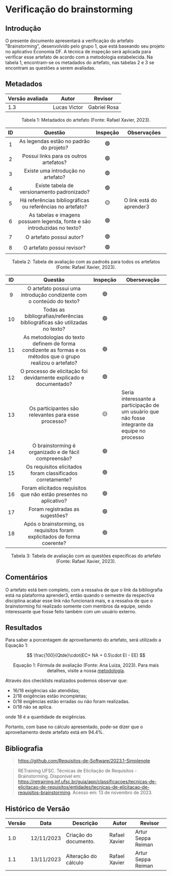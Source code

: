 # Verificação do brainstorming

## Introdução

O presente documento apresentará a verificação do artefato "Brainstorming", desenvolvido pelo grupo 1, que está baseando seu projeto no aplicativo Economia DF. A técnica de inspeção será aplicada para verificar esse artefato de acordo com a metodologia estabelecida. Na tabela 1, encontram-se os metadados do artefato, nas tabelas 2 e 3 se encontram as questões a serem avaliadas.

## Metadados

<center>

| Versão avaliada | Autor             | Revisor             |
| ---------------- | ----------------- | ------------------- |
| 1.3        | Lucas Victor | Gabriel Rosa |


</center>

<div style="text-align: center">
<p> Tabela 1: Metadados do artefato (Fonte: Rafael Xavier, 2023). </p>
</div>

| ID |                                 Questão                                 | Inspeção | Observações             |
| :-: | :-----------------------------------------------------------------------: | :--------: | ------------------------- |
| 1 |                 As legendas estão no padrão do projeto?                 |     🟢     |                           |
| 2 |                  Possui links para os outros artefatos?                  |    🟢    |                           |
| 3 |                   Existe uma introdução no artefato?                   |     🟢     |                           |
| 4 |                Existe tabela de versionamento padronizado?                |     🟢     |                           |
| 5 |      Há referências bibliográficas ou referências no artefato?      |     🟡     | O link está do aprender3 |
| 6 | As tabelas e imagens possuem legenda, fonte e são introduzidas no texto? |     🟢     |                           |
| 7 |                         O artefato possui autor?                         |     🟢     |                           |
| 8 |                        O artefato possui revisor?                        |     🟢     |                           |

<div style="text-align: center">
<p> Tabela 2: Tabela de avaliação com as padroẽs para todos os artefatos (Fonte: Rafael Xavier, 2023). </p>
</div>

| ID |                                   Questão                                   | Inspeção | Obersevação                                                                           |
| :-: | :--------------------------------------------------------------------------: | :--------: | --------------------------------------------------------------------------------------- |
| 9 |    O artefato possui uma introdução condizente com o conteúdo do texto?    |     🟢     |                                                                                         |
| 10 |             Todas as bibliografias/referências bibliográficas são utilizadas no texto?             |    🟢      | |
| 11 |              	As metodologias do texto definem de forma condizente as formas e os métodos que o grupo realizou o artefato?             |     🟢     |                                                                                         |
| 12 |  	O processo de elicitação foi devidamente explicado e documentado?  |     🟢     |                                                                                         |
| 13 | 	Os participantes são relevantes para esse processo? |    🟡      |     Seria interessante a participação de um usuário que não fosse integrante da equipe no processo        |
| 14 | 	O brainstorming é organizado e de fácil compreensão? |    🟢      |             |
| 15 | 	Os requisitos elicitados foram classificados corretamente? |    🟢      |             |
| 16 | 	Foram elicitados requisitos que não estão presentes no aplicativo? |    🟢      |             |
| 17 | 	Foram registradas as sugestões? |    🟢      |             |
| 18 | 	Após o brainstorming, os requisitos foram explicitados de forma coerente? |    🟢      |             |

<div style="text-align: center">
<p> Tabela 3: Tabela de avaliação com as questões específicas do artefato (Fonte: Rafael Xavier, 2023). </p>
</div>

## Comentários

O artefato está bem completo, com a ressalva de que o link da bibliografia está na plataforma aprender3, então quando o semestre da respectiva disciplina acabar esse link não funcionará mais, e a ressalva de que o brainstorming foi realizado somente com membros da equipe, sendo interessante que fosse feito também com um usuário externo.

## Resultados

Para saber a porcentagem de aproveitamento do artefato, será utilizado a Equação 1:

$$ 
\frac{100}{Qtde}\cdot(EC+ NA + 0.5\cdot EI - EE)
$$

<div style="text-align: center">
<p>Equação 1: Fórmula de avaliação (Fonte: Ana Luíza, 2023). Para mais detalhes, visite a nossa <a href="../metodologia.md">metodologia</a>.</p>

</div>


Através dos checklists realizados podemos observar que:

- 16/18 exigências são atendidas;
- 2/18 exigências estão incompletas;
- 0/18 exigências estão erradas ou não foram realizadas.
- 0/18 não se aplica.

onde 18 é a quantidade de exigências.

Portanto, com base no cálculo apresentado, pode-se dizer que o aproveitamento deste artefato está em 94.4%.



## Bibliografia

> https://github.com/Requisitos-de-Software/2023.1-Simplenote

> RETraining UFSC. Técnicas de Elicitação de Requisitos - Brainstorming. Disponível em: https://retraining.inf.ufsc.br/guia/app/classificacoes/tecnicas-de-elicitacao-de-requisitos/entidades/tecnicas-de-elicitacao-de-requisitos-brainstorming. Acesso em: 13 de novembro de 2023.

## Histórico de Versão

| Versão | Data       | Descrição                                             | Autor              | Revisor |
| ------ | ---------- | ----------------------------------------------------- | ------------------ | ------- |
| 1.0    | 12/11/2023 | Criação do documento. | Rafael Xavier  |Artur Seppa Reiman |
| 1.1    | 13/11/2023 | Alteração do cálculo  | Rafael Xavier  |Artur Seppa Reiman |